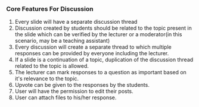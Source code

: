 ### Core Features For Discussion

1. Every slide will have a separate discussion thread
2. Discussion created by students should be related to the topic present in the slide which can be verified by the lecturer or a moderator(in this scenario, may be a teaching assistant)
3. Every discussion will create a separate thread to which multiple responses can be provided by everyone including the lecturer.
4. If a slide is a continuation of a topic, duplication of the discussion thread related to the topic is allowed.
5. The lecturer can mark responses to a question as important based on it's relevance to the topic.
6. Upvote can be given to the responses by the students.
7. User will have the permission to edit their posts.
8. User can attach files to his/her response.

